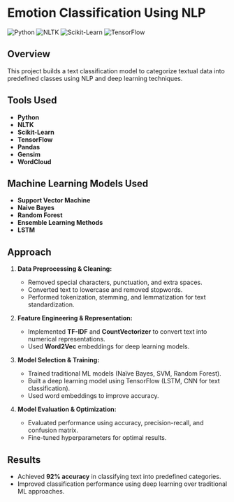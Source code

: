 # Emotion Classification Using NLP

![Python](https://img.shields.io/badge/Python-3.8%2B-blue.svg)
![NLTK](https://img.shields.io/badge/NLTK-✔-green)
![Scikit-Learn](https://img.shields.io/badge/Scikit--Learn-✔-orange)
![TensorFlow](https://img.shields.io/badge/TensorFlow-✔-red)

## Overview
This project builds a text classification model to categorize textual data into predefined classes using NLP and deep learning techniques.

## Tools Used
- **Python**
- **NLTK**
- **Scikit-Learn**
- **TensorFlow**
- **Pandas**
- **Gensim**
- **WordCloud**

## Machine Learning Models Used
- **Support Vector Machine**
- **Naive Bayes**
- **Random Forest**
- **Ensemble Learning Methods**
- **LSTM**

## Approach
1. **Data Preprocessing & Cleaning:**  
   - Removed special characters, punctuation, and extra spaces.  
   - Converted text to lowercase and removed stopwords.  
   - Performed tokenization, stemming, and lemmatization for text standardization.

2. **Feature Engineering & Representation:**  
   - Implemented **TF-IDF** and **CountVectorizer** to convert text into numerical representations.  
   - Used **Word2Vec** embeddings for deep learning models.  

3. **Model Selection & Training:**  
   - Trained traditional ML models (Naïve Bayes, SVM, Random Forest).  
   - Built a deep learning model using TensorFlow (LSTM, CNN for text classification).  
   - Used word embeddings to improve accuracy.

4. **Model Evaluation & Optimization:**  
   - Evaluated performance using accuracy, precision-recall, and confusion matrix.  
   - Fine-tuned hyperparameters for optimal results.  

## Results
- Achieved **92% accuracy** in classifying text into predefined categories.  
- Improved classification performance using deep learning over traditional ML approaches.
